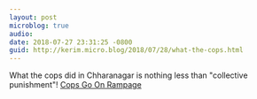 ```yaml
---
layout: post
microblog: true
audio: 
date: 2018-07-27 23:31:25 -0800
guid: http://kerim.micro.blog/2018/07/28/what-the-cops.html
---
```

What the cops did in Chharanagar is nothing less than "collective punishment"!  [Cops Go On Rampage](http://www.catchnews.com/india-news/chharas-of-ahmedabad-face-brutal-side-of-gujarat-model-as-cops-go-on-rampage-124846.html)

